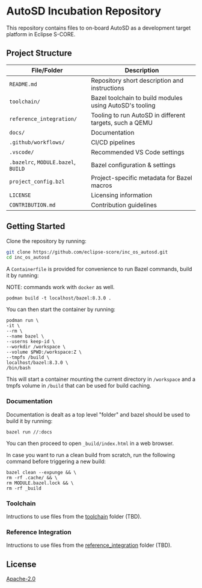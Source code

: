# AutoSD Incubation Repository

This repository contains files to on-board AutoSD as a development target platform in Eclipse S-CORE.

## Project Structure

| File/Folder                         | Description                                             |
| ----------------------------------- | ------------------------------------------------------- |
| `README.md`                         | Repository short description and instructions           |
| `toolchain/`                        | Bazel toolchain to build modules using AutoSD's tooling |
| `reference_integration/`            | Tooling to run AutoSD in different targets, such a QEMU |
| `docs/`                             | Documentation                                           |
| `.github/workflows/`                | CI/CD pipelines                                         |
| `.vscode/`                          | Recommended VS Code settings                            |
| `.bazelrc`, `MODULE.bazel`, `BUILD` | Bazel configuration & settings                          |
| `project_config.bzl`                | Project-specific metadata for Bazel macros              |
| `LICENSE`                           | Licensing information                                   |
| `CONTRIBUTION.md`                   | Contribution guidelines                                 |


## Getting Started

Clone the repository by running:

```sh
git clone https://github.com/eclipse-score/inc_os_autosd.git
cd inc_os_autosd
```

A `Containerfile` is provided for convenience to run Bazel commands, build it by running:

NOTE: commands work with `docker` as well.

```
podman build -t localhost/bazel:8.3.0 .
``` 

You can then start the container by running:

```
podman run \
-it \
--rm \
--name bazel \
--userns keep-id \
--workdir /workspace \
--volume $PWD:/workspace:Z \
--tmpfs /build \
localhost/bazel:8.3.0 \
/bin/bash
```

This will start a container mounting the current directory in `/workspace` and a tmpfs volume in `/build`
that can be used for build caching.

### Documentation

Documentation is dealt as a top level "folder" and bazel should be used to build it by running:

```
bazel run //:docs 
```

You can then proceed to open `_build/index.html` in a web browser.

In case you want to run a clean build from scratch, run the following command before triggering a new build:

```
bazel clean --expunge && \
rm -rf .cache/ && \
rm MODULE.bazel.lock && \
rm -rf _build
```

### Toolchain

Intructions to use files from the [toolchain](./toolchain) folder (TBD).

### Reference Integration

Intructions to use files from the [reference_integration](./reference_integration) folder (TBD).

## License

[Apache-2.0](./LICENSE)
